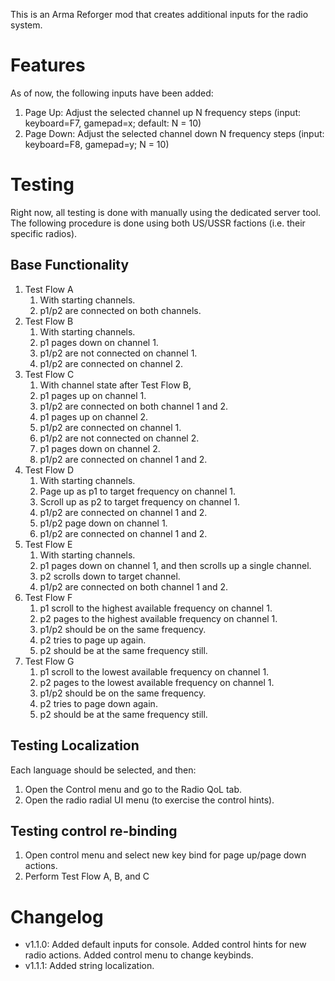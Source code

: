 This is an Arma Reforger mod that creates additional inputs for the radio system.

# Features
As of now, the following inputs have been added:
1. Page Up: Adjust the selected channel up N frequency steps (input: keyboard=F7, gamepad=x; default: N = 10)
2. Page Down: Adjust the selected channel down N frequency steps (input: keyboard=F8, gamepad=y; N = 10)

# Testing
Right now, all testing is done with manually using the dedicated server tool. The following procedure is done using both US/USSR factions (i.e. their specific radios).

## Base Functionality
1. Test Flow A
    1. With starting channels.
    2. p1/p2 are connected on both channels.
2. Test Flow B
    1. With starting channels.
    2. p1 pages down on channel 1.
    3. p1/p2 are not connected on channel 1.
    4. p1/p2 are connected on channel 2.
3. Test Flow C
    1. With channel state after Test Flow B,
    2. p1 pages up on channel 1.
    3. p1/p2 are connected on both channel 1 and 2.
    4. p1 pages up on channel 2.
    5. p1/p2 are connected on channel 1.
    6. p1/p2 are not connected on channel 2.
    7. p1 pages down on channel 2.
    8. p1/p2 are connected on channel 1 and 2.
4. Test Flow D
    1. With starting channels.
    2. Page up as p1 to target frequency on channel 1.
    3. Scroll up as p2 to target frequency on channel 1.
    4. p1/p2 are connected on channel 1 and 2.
    5. p1/p2 page down on channel 1.
    6. p1/p2 are connected on channel 1 and 2.
5. Test Flow E
    1. With starting channels.
    2. p1 pages down on channel 1, and then scrolls up a single channel.
    3. p2 scrolls down to target channel.
    4. p1/p2 are connected on both channel 1 and 2.
6. Test Flow F
    1. p1 scroll to the highest available frequency on channel 1.
    2. p2 pages to the highest available frequency on channel 1.
    3. p1/p2 should be on the same frequency.
    4. p2 tries to page up again.
    5. p2 should be at the same frequency still.
6. Test Flow G
    1. p1 scroll to the lowest available frequency on channel 1.
    2. p2 pages to the lowest available frequency on channel 1.
    3. p1/p2 should be on the same frequency.
    4. p2 tries to page down again.
    5. p2 should be at the same frequency still.

## Testing Localization
Each language should be selected, and then:
1. Open the Control menu and go to the Radio QoL tab.
2. Open the radio radial UI menu (to exercise the control hints).

## Testing control re-binding
1. Open control menu and select new key bind for page up/page down actions.
2. Perform Test Flow A, B, and C

# Changelog
- v1.1.0: Added default inputs for console. Added control hints for new radio actions. Added control menu to change keybinds.
- v1.1.1: Added string localization.